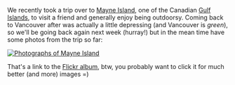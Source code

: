 We recently took a trip over to [Mayne Island](http://www.mayneisland.com), one of the Canadian [Gulf Islands](https://en.wikipedia.org/wiki/Gulf_Islands), to visit a friend and generally enjoy being outdoorsy. Coming back to Vancouver after was actually a little depressing (and Vancouver is *green*), so we'll be going back again next week (hurray!) but in the mean time have some photos from the trip so far:

<a href="https://www.flickr.com/photos/pomax/sets/72157649094636613/"><img src="/gh-weblog-2/images/MayneIslandSet1.jpg" alt="Photographs of Mayne Island"></a>

That's a link to the [Flickr album](https://www.flickr.com/photos/pomax/sets/72157649094636613), btw, you probably want to click it for much better (and more) images =)